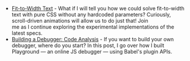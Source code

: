 - [Fit-to-Width Text](https://kizu.dev/fit-to-width-text/) - What if I will tell you how we could solve fit-to-width text with pure CSS without any hardcoded parameters? Curiously, scroll-driven animations will allow us to do just that! Join me as I continue exploring the experimental implementations of the latest specs.
- [Building a Debugger: Code Analysis](https://nan-archive.vercel.app/debugger) - If you want to build your own debugger, where do you start? In this post, I go over how I built Playground — an online JS debugger — using Babel's plugin APIs.